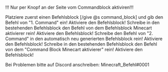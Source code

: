 !!! Nur per Knopf an der Seite vom Commandblock aktiviren!!!


Platziere zuerst einen Befehlsblock [/give @s command_block] und gib den Befehl von "1. Command" ein! Aktiviere den Befehlsblock!
Schreibe in den bestehenden Befehlsblock den Befehl von dem Befehlsblock Minecart aktivierer rein! Aktiviere den Befehlsblock!
Schreibe den Befehl von "2. Command" in den automatisch neu generierten Befehlsblock rein! Aktiviere den Befehlsblock!
Schreibe in den bestehenden Befehlsblock den Befehl von dem "Command Block Minecart aktivierer" rein! Aktiviere den Befehlsblock!

Bei Problemen bitte auf Discord anschreiben: Minecraft_Befehl#0001
